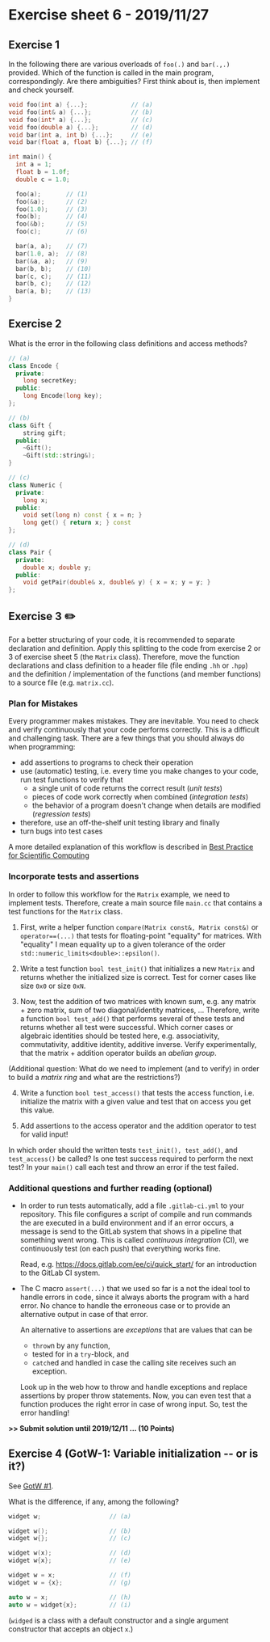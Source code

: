 # Exercise sheet 6 - 2019/11/27

## Exercise 1
In the following there are various overloads of `foo(.)` and `bar(.,.)` provided. Which of the function is called in the
main program, correspondingly. Are there ambiguities? First think about is, then implement and check yourself.
```c++
void foo(int a) {...};            // (a)
void foo(int& a) {...};           // (b)
void foo(int* a) {...};           // (c)
void foo(double a) {...};         // (d)
void bar(int a, int b) {...};     // (e)
void bar(float a, float b) {...}; // (f)

int main() {
  int a = 1;
  float b = 1.0f;
  double c = 1.0;

  foo(a);       // (1)
  foo(&a);      // (2)
  foo(1.0);     // (3)
  foo(b);       // (4)
  foo(&b);      // (5)
  foo(c);       // (6)

  bar(a, a);    // (7)
  bar(1.0, a);  // (8)
  bar(&a, a);   // (9)
  bar(b, b);    // (10)
  bar(c, c);    // (11)
  bar(b, c);    // (12)
  bar(a, b);    // (13)
}
```


## Exercise 2
What is the error in the following class definitions and access methods?
```c++
// (a)
class Encode {
  private:
    long secretKey;
  public:
    long Encode(long key);
};

// (b)
class Gift {
    string gift;
  public:
    ~Gift();
    ~Gift(std::string&);
}

// (c)
class Numeric {
  private:
    long x;
  public:
    void set(long n) const { x = n; }
    long get() { return x; } const
};

// (d)
class Pair {
  private:
    double x; double y;
  public:
    void getPair(double& x, double& y) { x = x; y = y; }
};
```


## Exercise 3 :pencil2:
For a better structuring of your code, it is recommended to separate declaration and definition. Apply this
splitting to the code from exercise 2 or 3 of exercise sheet 5 (the `Matrix` class). Therefore, move the function
declarations and class definition to a header file (file ending `.hh` or `.hpp`) and the definition / implementation
of the functions (and member functions) to a source file (e.g. `matrix.cc`).

### Plan for Mistakes
Every programmer makes mistakes. They are inevitable. You need to check and verify continuously that your code performs correctly.
This is a difficult and challenging task. There are a few things that you should always do when programming:
- add assertions to programs to check their operation
- use (automatic) testing, i.e. every time you make changes to your code, run test functions to verify that
    * a single unit of code returns the correct result (*unit tests*)
    * pieces of code work correctly when combined (*integration tests*)
    * the behavior of a program doesn't change when details are modified (*regression tests*)
- therefore, use an off-the-shelf unit testing library and finally
- turn bugs into test cases

A more detailed explanation of this workflow is described in
[Best Practice for Scientific Computing](https://doi.org/10.1371/journal.pbio.1001745)

### Incorporate tests and assertions
In order to follow this workflow for the `Matrix` example, we need to implement tests.
Therefore, create a main source file `main.cc` that contains a test functions for the `Matrix` class.

1. First, write a helper function `compare(Matrix const&, Matrix const&)` or `operator==(...)` that tests for floating-point "equality" for matrices.
   With "equality" I mean equality up to a given tolerance of the order `std::numeric_limits<double>::epsilon()`.

2. Write a test function `bool test_init()` that initializes a new `Matrix` and returns whether the initialized size is correct. Test for corner
   cases like size `0x0` or size `0xN`.

3. Now, test the addition of two matrices with known sum, e.g. any matrix + zero matrix, sum of two diagonal/identity matrices, ...
   Therefore, write a function `bool test_add()` that performs several of these tests and returns whether all test were successful.
   Which corner cases or algebraic identities should be tested here, e.g. associativity, commutativity, additive identity, additive inverse.
   Verify experimentally, that the matrix + addition operator builds an *abelian group*.

  (Additional question: What do we need to implement (and to verify) in order to build a *matrix ring* and what are the restrictions?)

4. Write a function `bool test_access()` that tests the access function, i.e. initialize the matrix with a given value and test that on access
   you get this value.

5. Add assertions to the access operator and the addition operator to test for valid input!

In which order should the written tests `test_init(), test_add()`, and `test_access()` be called? Is one test success required to perform the
next test? In your `main()` call each test and throw an error if the test failed.

### Additional questions and further reading (optional)
- In order to run tests automatically, add a file `.gitlab-ci.yml` to your repository. This file configures a script of compile and run commands
  the are executed in a build environment and if an error occurs, a message is send to the GitLab system that shows in a pipeline that something
  went wrong. This is called *continuous integration* (CI), we continuously test (on each push) that everything works fine.

  Read, e.g. https://docs.gitlab.com/ee/ci/quick_start/ for an introduction to the GitLab CI system.

- The C macro `assert(...)` that we used so far is a not the ideal tool to handle errors in code, since it always
  aborts the program with a hard error. No chance to handle the erroneous case or to provide an alternative output
  in case of that error.

  An alternative to assertions are *exceptions* that are values that can be
    * `throw`n by any function,
    * tested for in a `try`-block, and
    * `catch`ed and handled in case the calling site receives such an exception.

  Look up in the web how to throw and handle exceptions and replace assertions by proper throw statements. Now,
  you can even test that a function produces the right error in case of wrong input. So, test the error handling!

**>> Submit solution until 2019/12/11 ... (10 Points)**


## Exercise 4 (GotW-1: Variable initialization -- or is it?)
See [GotW #1](https://herbsutter.com/2013/05/09/gotw-1-solution/).

What is the difference, if any, among the following?
```c++
widget w;                   // (a)

widget w();                 // (b)
widget w{};                 // (c)

widget w(x);                // (d)
widget w{x};                // (e)

widget w = x;               // (f)
widget w = {x};             // (g)

auto w = x;                 // (h)
auto w = widget{x};         // (i)
```
(`widged` is a class with a default constructor and a single argument constructor that accepts an object `x`.)

